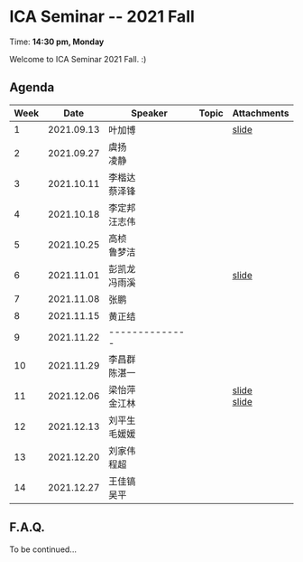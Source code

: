  # ICA Seminar -- 2021 Fall

Time: **14:30 pm, Monday**

Welcome to ICA Seminar 2021 Fall. :)



## Agenda

| Week | Date       | Speaker           | Topic | Attachments |
| ---- | ---------- | ----------------- | ----- | ----------- |
| 1    | 2021.09.13 | 叶加博            |       |[slide](./week1/Visual_Grounding_2021.pdf)|
| 2    | 2021.09.27 | 虞扬<br/>凌静     |       |             |
| 3    | 2021.10.11 | 李楷达<br/>蔡泽锋 |       |             |
| 4    | 2021.10.18 | 李定邦<br/>汪志伟 |       |             |
| 5    | 2021.10.25 | 高桢<br/>鲁梦洁   |       |             |
| 6    | 2021.11.01 | 彭凯龙<br/>冯雨溪 |       |[slide](./week6/Recent_work_in_NLP_with_tabular_data.pdf)|
| 7    | 2021.11.08 | 张鹏             |       |             |
| 8    | 2021.11.15 | 黄正结           |       |             |
| 9    | 2021.11.22 |  --------------  |       |             |
| 10   | 2021.11.29 | 李昌群<br/>陈湛一 |       |             |
| 11   | 2021.12.06 | 梁怡萍<br/>金江林 |       |[slide](./week11/Relation_Extraction.pdf)<br/>[slide](./week11/Visual_Grounding.pdf)|
| 12   | 2021.12.13 | 刘平生<br/>毛媛媛 |       |             |
| 13   | 2021.12.20 | 刘家伟<br/>程超   |       |             |
| 14   | 2021.12.27 | 王佳镐<br/>吴平   |       |             |



## F.A.Q.

To be continued...
